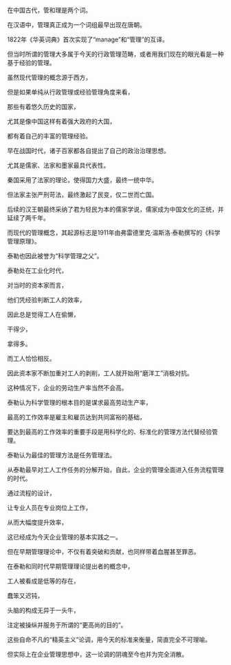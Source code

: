 在中国古代，管和理是两个词。

在汉语中，管理真正成为一个词组最早出现在唐朝。

1822年《华英词典》首次实现了“manage”和“管理”的互译。

但当时所谓的管理大多属于今天的行政管理范畴，或者用我们现在的眼光看是一种基于经验的管理。

虽然现代管理的概念源于西方，

但是如果单纯从行政管理或经验管理角度来看，

那些有着悠久历史的国家，

尤其是像中国这样有着强大政府的大国，

都有着自己的丰富的管理经验。

早在战国时代，诸子百家都各自提出了自己的政治治理思想。

尤其是儒家、法家和墨家最具代表性。

秦国采用了法家的理论，使得国力大盛，最终一统中华。

但法家主张严刑苛法，最终激起了民变，仅二世而亡国。

后续的汉王朝最终采纳了君为轻民为本的儒家学说，儒家成为中国文化的正统，并延续了两千年。

而现代的管理概念，其起源标志是1911年由弗雷德里克·温斯洛·泰勒撰写的《科学管理原理》。

泰勒也因此被誉为“科学管理之父”。

泰勒处在工业化时代，

对当时的资本家而言，

他们凭经验判断工人的效率，

因此总是觉得工人在偷懒，

干得少，

拿得多。

而工人恰恰相反。

因此资本家不断加重对工人的剥削，工人就开始用“磨洋工”消极对抗。

这种情况下，企业的劳动生产率当然不会高。

泰勒认为科学管理的根本目的是谋求最高劳动生产率，

最高的工作效率是雇主和雇员达到共同富裕的基础，

要达到最高的工作效率的重要手段是用科学化的、标准化的管理方法代替经验管理。

泰勒认为最佳的管理方法是任务管理法。

从泰勒最早对工人工作任务的分解开始，自此，企业的管理全面进入任务流程管理的时代。

通过流程的设计，

让专业人员在专业岗位上工作，

从而大幅度提升效率，

这已经成为今天企业管理的基本实践之一。

但在早期管理理论中，不仅有着突破和贡献，也同样带着血腥甚至罪恶。

在泰勒和同时代早期管理理论提出者的概念中，

工人被看成是低等的存在，

蠢笨又迟钝，

头脑的构成无异于一头牛，

注定被操纵并服务于所谓的“更高尚的目的”。

这些自命不凡的“精英主义”论调，用今天的标准来衡量，简直完全不可理喻。

但实际上在企业管理思想中，这一论调的阴魂至今也并为完全消散。